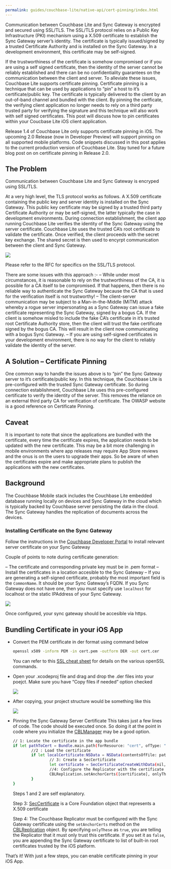 ```yaml
---
permalink: guides/couchbase-lite/native-api/cert-pinning/index.html
---
```


Communication between Couchbase Lite and Sync Gateway is encrypted and secured using SSL/TLS. The SSL/TLS protocol relies on a Public Key Infrastructure (PKI) mechanism using a X.509 certificate to establish the Sync Gateway server’s identity. The certificate is typically issued/signed by a trusted Certificate Authority and is installed on the Sync Gateway. In a development environment, this certificate may be self-signed.

If the trustworthiness of the certificate is somehow compromised or if you are using a self signed certificate, then the identity of the server cannot be reliably established and there can be no confidentiality guarantees on the communication between the client and server.
To alleviate these issues, Couchbase Lite supports certificate pinning. Certificate pinning is a technique that can be used by applications to “pin” a host to it’s certificate/public key. The certificate is typically delivered to the client by an out-of-band channel and bundled with the client. By pinning the certficate, the verifying client application no longer needs to rely on a third party trusted party for verifying the signature and this technique will also work with self signed certificates.
This post will discuss how to pin certificates within your Coucbase Lite iOS client application.


Release 1.4 of Couchbase Lite only supports certificate pinning in iOS. The upcoming 2.0 Release (now in Developer Preview) will support pinning on all supported mobile platforms. Code snippets discussed in this post applies to the current production version of Couchbase Lite. Stay tuned for a future blog post on on certificate pinning in Release 2.0.

## The Problem

Communication between Couchbase Lite and Sync Gateway is encryped using SSL/TLS.

At a very high level, the TLS protocol works as follows.
A X.509 certificate containing the public key and server identity is installed on the Sync Gateway. This public key certificate may be signed by a trusted third party Certificate Authority or may be self-signed, the latter typically the case in development environments.
During connection establishment, the client app running Couchbase Lite verifies the identity of the Sync Gateway using the server certificate. Couchbase Lite uses the trusted CA’s root certificate to validate the certificate. Once verified, the client proceeds with the secret key exchange. The shared secret is then used to encyrpt communication between the client and Sync Gateway.

![](../img/tls.png)

Please refer to the RFC for specifics on the SSL/TLS protocol.

There are some issues with this approach :-
– While under most circumstances, it is reasonable to rely on the trustworthiness of the CA, it is possible for a CA itself to be compromised. If that happens, then there is no reliable way to authenticate the Sync Gateway because the CA that is used for the verification itself is not trustworthy!
– The client-server communication may be subject to a Man-in-the-Middle (MiTM) attack whereby a rogue server impersonating as a Sync Gateway can issue a fake certificate representing the Sync Gateway, signed by a bogus CA. If the client is somehow misled to include the fake CA’s certificate in it’s trusted root Certificate Authority store, then the client will trust the fake certificate signed by the bogus CA. This will result in the client now communicating with a bogus Sync Gateway.
– If you are using self-signed certificates in your development environment, there is no way for the client to reliably validate the identity of the server.

## A Solution – Certificate Pinning

One common way to handle the issues above is to “pin” the Sync Gateway server to it’s certificate/public key. In this technique, the Couchbase Lite is pre-configured with the trusted Sync Gateway certificate. So during connection establishment, Couchbase Lite uses this pre-configured certificate to verify the identity of the server. This removes the reliance on an external third party CA for verification of certificate.
The OWASP website is a good reference on Certificate Pinning.

## Caveat

It is important to note that since the applications are bundled with the certificate, every time the certificate expires, the application needs to be updated with the new certificate. This may be a bit more challenging in mobile environments where app releases may require App Store reviews and the onus is on the users to upgrade their apps. So be aware of when the certificates expire and make appropriate plans to publish the applications with the new certificates.

## Background

The Couchbase Mobile stack includes the Couchbase Lite embedded database running locally on devices and Sync Gateway in the cloud which is typically backed by Couchbase server persisting the data in the cloud. The Sync Gateway handles the replication of documents across the devices.

### Installing Certificate on the Sync Gateway

Follow the instructions in the [Couchbase Developer Portal](https://developer.couchbase.com/documentation/mobile/current/guides/sync-gateway/configuring-ssl/index.html) to install relevant server certificate on your Sync Gateway

Couple of points to note during certificate generation:

– The certificate and corresponding private key must be in .pem format
– Install the certificates in a location accesible to the Sync Gateway
– If you are generating a self-signed certificate, probably the most important field is the `CommonName`. It should be your Sync Gateway’s FQDN. If you Sync Gateway does not have one, then you must specify use `localhost` for localhost or the static IPAddress of your Sync Gateway.

![](../img/selfsignedcert.png)

Once configured, your sync gateway should be accesible via https.

## Bundling Certificate in your iOS App

- Convert the PEM certificate in der format using command below

	```bash
	openssl x509 -inform PEM -in cert.pem -outform DER -out cert.cer
	```

	You can refer to this [SSL cheat sheet](https://www.sslshopper.com/article-most-common-openssl-commands.html) for details on the various openSSL commands.

- Open your .xcodeproj file and drag and drop the .der files into your poejct. Make sure you have “Copy files if needed” option checked

	![](../img/copycert.png)

- After copying, your project structure would be something like this

	![](../img/certadded.png)

- Pinning the Sync Gateway Server Certificate
  This takes just a few lines of code. The code should be executed once. So doing it at the point in code where you initialize the [CBLManager](https://developer.couchbase.com/documentation/mobile/1.4/references/couchbase-lite/couchbase-lite/manager/manager/index.html) may be a good option.
	
	```bash
	// 1: Locate the certificate in the app bundle
	if let pathToCert = Bundle.main.path(forResource: "cert", ofType: "cer") {
			//2 : Load the certificate
			if let localCertificate:NSData = NSData(contentsOfFile: pathToCert) {
					// 3: Create a SecCertificate
					let certificate = SecCertificateCreateWithData(nil, localCertificate)
					//4: Configure the Replicator with the certificate
					CBLReplication.setAnchorCerts([certificate], onlyThese: true)
			}
	}
	```

	Steps 1 and 2 are self explanatory.

	Step 3: [SecCertificate](https://developer.apple.com/documentation/security/seccertificate) is a Core Foundation object that represents a X.509 certificate

	Step 4: The Couchbase Replicator must be configured with the Sync Gateway certificate using the `setAnchorCerts` method on the [CBLReplication](https://developer.couchbase.com/documentation/mobile/1.4/references/couchbase-lite/couchbase-lite/replication/replication/index.html) object. By specifying `onlyThese` as `true`, you are telling the Replicator that it must only trust this certificate. If you set it as `false`, you are appending the Sync Gateway certificate to list of built-in root certificates trusted by the iOS platform.

That’s it! With just a few steps, you can enable certificate pinning in your iOS App.